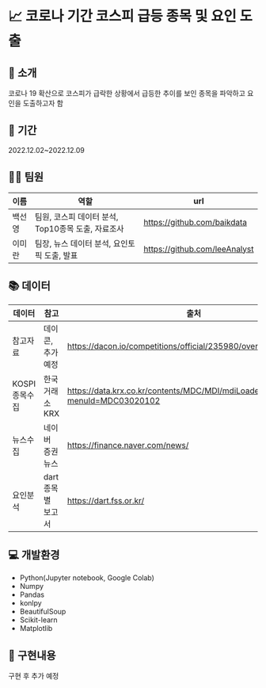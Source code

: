 # 📈 코로나 기간 코스피 급등 종목 및 요인 도출

## 📍 소개

코로나 19 확산으로 코스피가 급락한 상황에서 급등한 추이를 보인 종목을 파악하고 요인을 도출하고자 함

## 📆 기간

2022.12.02~2022.12.09

## 👩‍💻 팀원

| 이름   | 역할                                         | url                          |
| ------ | -------------------------------------------- | ----------------------------- |
| 백선영 | 팀원, 코스피 데이터 분석, Top10종목 도출, 자료조사 | https://github.com/baikdata   |
| 이미란 | 팀장, 뉴스 데이터 분석, 요인토픽 도출, 발표       | https://github.com/leeAnalyst |

## 📚 데이터
| 데이터   | 참고                                     | 출처                          |
| ------ | -------------------------------------------- | ----------------------------- |
| 참고자료 | 데이콘, 추가예정  | https://dacon.io/competitions/official/235980/overview/description |
| KOSPI 종목수집 | 한국거래소 KRX | https://data.krx.co.kr/contents/MDC/MDI/mdiLoader/index.cmd?menuId=MDC03020102
| 뉴스수집 | 네이버 증권 뉴스      | https://finance.naver.com/news/ |
| 요인분석 | dart 종목별 보고서 | https://dart.fss.or.kr/ |

## 💻 개발환경

- Python(Jupyter notebook, Google Colab)
- Numpy
- Pandas
- konlpy
- BeautifulSoup
- Scikit-learn
- Matplotlib

## 📝 구현내용

구현 후 추가 예정
